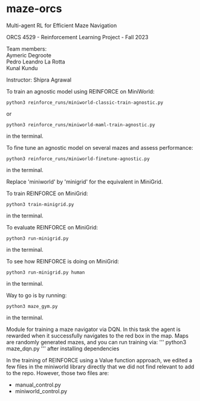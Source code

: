 # maze-orcs

Multi-agent RL for Efficient Maze Navigation


ORCS 4529 - Reinforcement Learning
Project - Fall 2023

Team members:  
Aymeric Degroote  
Pedro Leandro La Rotta  
Kunal Kundu

Instructor: Shipra Agrawal


To train an agnostic model using REINFORCE on MiniWorld:
```
python3 reinforce_runs/miniworld-classic-train-agnostic.py
```
or
```
python3 reinforce_runs/miniworld-maml-train-agnostic.py
```
in the terminal. 

To fine tune an agnostic model on several mazes and assess performance:
```
python3 reinforce_runs/miniworld-finetune-agnostic.py
```
in the terminal.

Replace 'miniworld' by 'minigrid' for the equivalent in MiniGrid.



To train REINFORCE on MiniGrid:
```
python3 train-minigrid.py
```
in the terminal.

To evaluate REINFORCE on MiniGrid:
```
python3 run-minigrid.py
```
in the terminal.

To see how REINFORCE is doing on MiniGrid:
```
python3 run-minigrid.py human
```
in the terminal.



Way to go is by running:
```
python3 maze_gym.py
```
in the terminal.

Module for training a maze navigator via DQN. In this task the agent is rewarded 
when it successfully navigates to the red box in the map. Maps are randomly generated 
mazes, and you can run training via:
'''
python3 maze_dqn.py
'''
after installing dependencies


In the training of REINFORCE using a Value function approach, we edited a few files in the miniworld library 
directly that we did not find relevant to add to the repo. However, those two files are:
- manual_control.py
- miniworld_control.py



